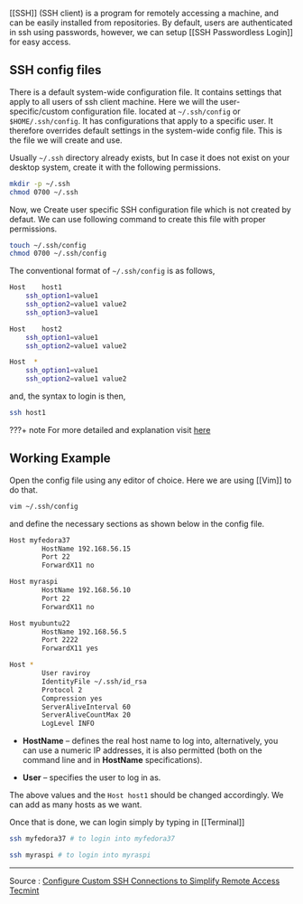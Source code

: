 [[SSH]] (SSH client) is a program for remotely accessing a machine, and can be easily installed from repositories. By default, users are authenticated in ssh using passwords, however, we can setup [[SSH Passwordless Login]] for easy access.

## SSH config  files
There is a default system-wide configuration file. It contains settings that apply to all users of ssh client machine. Here we will the user-specific/custom configuration file. located at `~/.ssh/config` or `$HOME/.ssh/config`. It has configurations that apply to a specific user. It therefore overrides default settings in the system-wide config file. This is the file we will create and use.

Usually `~/.ssh` directory already exists, but In case it does not exist on your desktop system, create it with the following permissions. 
```bash
mkdir -p ~/.ssh
chmod 0700 ~/.ssh
```

Now, we Create user specific SSH configuration file which is not created by defaut. We can use following command to create this file with proper permissions. 
```bash 
touch ~/.ssh/config
chmod 0700 ~/.ssh/config
```

The conventional format of `~/.ssh/config` is as follows, 
```bash
Host    host1
	ssh_option1=value1
	ssh_option2=value1 value2
	ssh_option3=value1 

Host    host2
	ssh_option1=value1
	ssh_option2=value1 value2

Host  *
	ssh_option1=value1
	ssh_option2=value1 value2
```

and, the syntax to login is then, 

```bash 
ssh host1
```

???+ note
	For more detailed and explanation visit [here](https://www.tecmint.com/configure-custom-ssh-connection-in-linux/)

## Working Example

Open the config file using any editor of choice. Here we are using [[Vim]] to do that. 
```bash 
vim ~/.ssh/config
```

and define the necessary sections as shown below in the config file. 

```bash
Host myfedora37
        HostName 192.168.56.15
        Port 22
        ForwardX11 no

Host myraspi
        HostName 192.168.56.10
        Port 22
        ForwardX11 no

Host myubuntu22
        HostName 192.168.56.5
        Port 2222
        ForwardX11 yes

Host *
        User raviroy
        IdentityFile ~/.ssh/id_rsa
        Protocol 2
        Compression yes
        ServerAliveInterval 60
        ServerAliveCountMax 20
        LogLevel INFO
```

- **HostName** – defines the real host name to log into, alternatively, you can use a numeric IP addresses, it is also permitted (both on the command line and in **HostName** specifications). 
	
- **User** – specifies the user to log in as.

The above values and the `Host host1` should be changed accordingly. We can add as many hosts as we want. 

Once that is done, we can login simply by typing in [[Terminal]]
```bash
ssh myfedora37 # to login into myfedora37
```

```bash
ssh myraspi # to login into myraspi
```

----
Source : [Configure Custom SSH Connections to Simplify Remote Access Tecmint](https://www.tecmint.com/configure-custom-ssh-connection-in-linux/)


